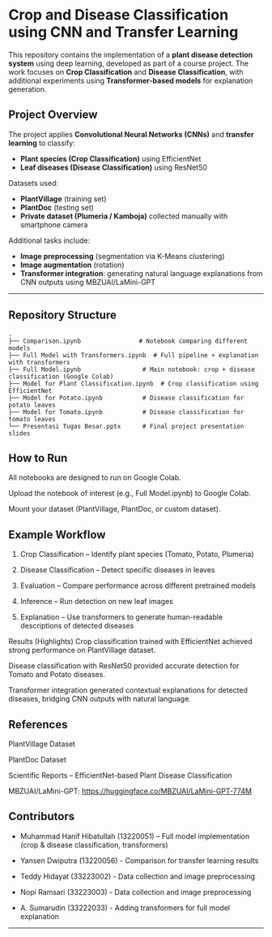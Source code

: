 # Crop and Disease Classification using CNN and Transfer Learning
This repository contains the implementation of a **plant disease detection system** using deep learning, developed as part of a course project.   The work focuses on **Crop Classification** and **Disease Classification**, with additional experiments using **Transformer-based models** for explanation generation.

## Project Overview
The project applies **Convolutional Neural Networks (CNNs)** and **transfer learning** to classify:
- **Plant species (Crop Classification)** using EfficientNet  
- **Leaf diseases (Disease Classification)** using ResNet50  

Datasets used:
- **PlantVillage** (training set)  
- **PlantDoc** (testing set)  
- **Private dataset (Plumeria / Kamboja)** collected manually with smartphone camera  

Additional tasks include:
- **Image preprocessing** (segmentation via K-Means clustering)  
- **Image augmentation** (rotation)  
- **Transformer integration**: generating natural language explanations from CNN outputs using MBZUAI/LaMini-GPT  

---

## Repository Structure
```text
.
├── Comparison.ipynb                # Notebook comparing different models
├── Full Model with Transformers.ipynb  # Full pipeline + explanation with transformers
├── Full Model.ipynb                 # Main notebook: crop + disease classification (Google Colab)
├── Model for Plant Classification.ipynb  # Crop classification using EfficientNet
├── Model for Potato.ipynb           # Disease classification for potato leaves
├── Model for Tomato.ipynb           # Disease classification for tomato leaves
└── Presentasi Tugas Besar.pptx      # Final project presentation slides
```

## How to Run
All notebooks are designed to run on Google Colab.

Upload the notebook of interest (e.g., Full Model.ipynb) to Google Colab.

Mount your dataset (PlantVillage, PlantDoc, or custom dataset).

## Example Workflow
1. Crop Classification – Identify plant species (Tomato, Potato, Plumeria)

2. Disease Classification – Detect specific diseases in leaves

3. Evaluation – Compare performance across different pretrained models

4. Inference – Run detection on new leaf images

5. Explanation – Use transformers to generate human-readable descriptions of detected diseases

Results (Highlights)
Crop classification trained with EfficientNet achieved strong performance on PlantVillage dataset.

Disease classification with ResNet50 provided accurate detection for Tomato and Potato diseases.

Transformer integration generated contextual explanations for detected diseases, bridging CNN outputs with natural language.

## References
PlantVillage Dataset

PlantDoc Dataset

Scientific Reports – EfficientNet-based Plant Disease Classification

MBZUAI/LaMini-GPT: https://huggingface.co/MBZUAI/LaMini-GPT-774M

## Contributors
- Muhammad Hanif Hibatullah (13220051) – Full model implementation (crop & disease classification, transformers)

- Yansen Dwiputra (13220056) - Comparison for transfer learning results

- Teddy Hidayat (33223002) - Data collection and image preprocessing

- Nopi Ramsari (33223003) - Data collection and image preprocessing

- A. Sumarudin (33222033) - Adding transformers for full model explanation
---
